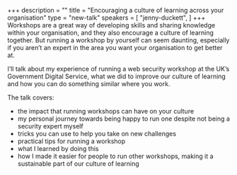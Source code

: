 +++
description = ""
title = "Encouraging a culture of learning across your organisation"
type = "new-talk"
speakers = [
        "jenny-duckett",
]
+++
Workshops are a great way of developing skills and sharing knowledge within
your organisation, and they also encourage a culture of learning together.
But running a workshop by yourself can seem daunting, especially if you
aren’t an expert in the area you want your organisation to get better at.

I’ll talk about my experience of running a web security workshop at the UK’s
Government Digital Service, what we did to improve our culture of learning
and how you can do something similar where you work.

The talk covers:
- the impact that running workshops can have on your culture
- my personal journey towards being happy to run one despite not being a
  security expert myself
- tricks you can use to help you take on new challenges
- practical tips for running a workshop
- what I learned by doing this
- how I made it easier for people to run other workshops, making it a
  sustainable part of our culture of learning